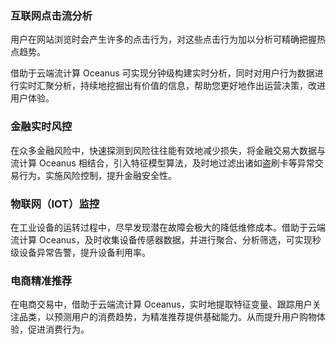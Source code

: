 ### 互联网点击流分析
用户在网站浏览时会产生许多的点击行为，对这些点击行为加以分析可精确把握热点趋势。

借助于云端流计算 Oceanus 可实现分钟级构建实时分析，同时对用户行为数据进行实时汇聚分析，持续地挖掘出有价值的信息，帮助您更好地作出运营决策，改进用户体验。

### 金融实时风控

在众多金融风险中，快速探测到风险往往能有效地减少损失，将金融交易大数据与流计算 Oceanus 相结合，引入特征模型算法，及时地过滤出诸如盗刷卡等异常交易行为，实施风险控制，提升金融安全性。

### 物联网（IOT）监控

在工业设备的运转过程中，尽早发现潜在故障会极大的降低维修成本。借助于云端流计算 Oceanus，及时收集设备传感器数据，并进行聚合、分析筛选，可实现秒级设备异常告警，提升设备利用率。

### 电商精准推荐

在电商交易中，借助于云端流计算 Oceanus，实时地提取特征变量、跟踪用户关注品类，以预测用户的消费趋势，为精准推荐提供基础能力。从而提升用户购物体验，促进消费行为。

